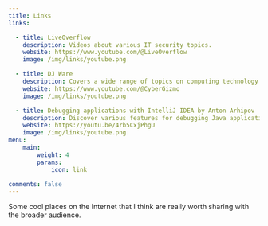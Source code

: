 ```yaml
---
title: Links
links:

  - title: LiveOverflow
    description: Videos about various IT security topics.
    website: https://www.youtube.com/@LiveOverflow
    image: /img/links/youtube.png

  - title: DJ Ware
    description: Covers a wide range of topics on computing technology from Home Server setup on a budget, Linux for general use (workstation, server and development), High Performance Computing and modern storage options at scale.
    website: https://www.youtube.com/@CyberGizmo
    image: /img/links/youtube.png

  - title: Debugging applications with IntelliJ IDEA by Anton Arhipov
    description: Discover various features for debugging Java applications, including not-so-standard ones, like lambda breakpoints, stream chain tracing, dropping the frame, emulated method breakpoint, evaluate and log, non-suspending breakpoints and some others.
    website: https://youtu.be/4rb5CxjPhgU
    image: /img/links/youtube.png
menu:
    main: 
        weight: 4
        params:
            icon: link

comments: false
---
```


Some cool places on the Internet that I think are really worth sharing with the broader audience.